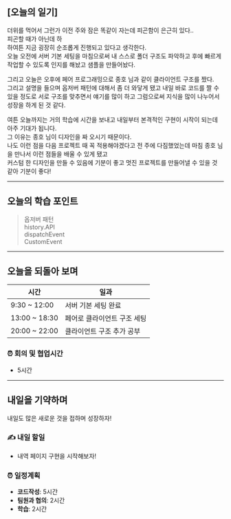 ## [오늘의 일기]

더위를 먹어서 그런가 이전 주와 잠은 똑같이 자는데 피곤함이 은근히 있다..  
피곤할 때가 아닌데 하  
하여튼 지금 굉장히 순조롭게 진행되고 있다고 생각한다.  
오늘 오전에 서버 기본 세팅을 마침으로써 내 스스로 폴더 구조도 파악하고 후에 빠르게 작업할 수 있도록 인지를 해놨고 샘플을 만들어놨다.

그리고 오늘은 오후에 페어 프로그래밍으로 종호 님과 같이 클라이언트 구조를 짰다.  
그리고 설명을 들으며 옵저버 패턴에 대해서 좀 더 와닿게 됐고 내일 바로 코드를 짤 수 있을 정도로 서로 구조를 맞추면서 얘기를 많이 하고 그럼으로써 지식을 많이 나누어서 성장을 하게 된 것 같다.

여튼 오늘까지는 거의 학습에 시간을 보내고 내일부터 본격적인 구현이 시작이 되는데 아주 기대가 됩니다.  
그 이유는 종호 님이 디자인을 짜 오시기 때문이다.  
나도 이런 점을 다음 프로젝트 때 꼭 적용해야겠다고 전 주에 다짐했었는데 마침 종호 님을 만나서 이런 점들을 배울 수 있게 됐고  
커스텀 한 디자인을 만들 수 있음에 기분이 좋고 멋진 프로젝트를 만들어낼 수 있을 것 같아 기분이 좋다!

---

## 오늘의 학습 포인트

> 옵저버 패턴  
> history.API  
> dispatchEvent  
> CustomEvent

---

## 오늘을 되돌아 보며

| 시간          | 일과                        |
| ------------- | --------------------------- |
| 9:30 ~ 12:00  | 서버 기본 세팅 완료         |
| 13:00 ~ 18:30 | 페어로 클라이언트 구조 세팅 |
| 20:00 ~ 22:00 | 클라이언트 구조 추가 공부   |

### ⏰ 회의 및 협업시간

- 5시간

---

## 내일을 기약하며

내일도 많은 새로운 것을 접하며 성장하자!

### ✍️ 내일 할일

- 내역 페이지 구현을 시작해보자!

### ⏰ 일정계획

- **코드작성**: 5시간
- **팀원과 협의**: 2시간
- **학습**: 2시간
